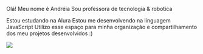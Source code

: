 Olá! Meu nome é Andréia
Sou professora de tecnologia & robotica

Estou estudando na Alura
Estou me desenvolvendo na linguagem JavaScript
Utilizo esse espaço para minha organização e compartilhamento dos meu projetos desenvolvidos :)


![](https://img.odcdn.com.br/wp-content/uploads/2022/11/sol.jpg)
